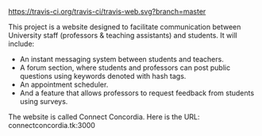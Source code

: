 https://travis-ci.org/travis-ci/travis-web.svg?branch=master

This project is a website designed to facilitate communication between University staff (professors & teaching assistants) and students. It will include:

- An instant messaging system between students and teachers.
- A forum section, where students and professors can post public questions using keywords denoted with hash tags.
- An appointment scheduler.
- And a feature that allows professors to request feedback from students using surveys.

The website is called Connect Concordia. Here is the URL: connectconcordia.tk:3000
